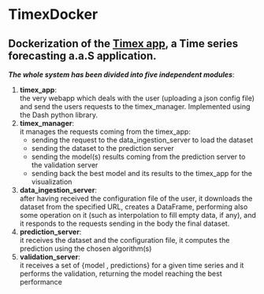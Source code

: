 # TimexDocker
## Dockerization of the [Timex app](https://github.com/AlexMV12/TIMEX), a Time series forecasting a.a.S application.

***The whole system has been divided into five independent modules***:
1. **timex_app**:\
    the very webapp which deals with the user (uploading a json config file) and send the users requests to the timex_manager. Implemented using the Dash python library.
2. **timex_manager**:\
   it manages the requests coming from the timex_app:
   - sending the request to the data_ingestion_server to load the dataset
   - sending the dataset to the prediction server
   - sending the model(s) results coming from the prediction server to the validation server
   - sending back the best model and its results to the timex_app for the visualization
3. **data_ingestion_server**:\
    after having received the configuration file of the user, it downloads the dataset from the specified URL, creates a DataFrame, performing also some operation on it (such as interpolation to fill empty data, if any), and it responds to the requests sending in the body the final dataset.
4. **prediction_server**:\
    it receives the dataset and the configuration file, it computes the prediction using the chosen algorithm(s)
5. **validation_server**:\
    it receives a set of {model , predictions} for a given time series and it performs the validation, returning the model reaching the best performance
